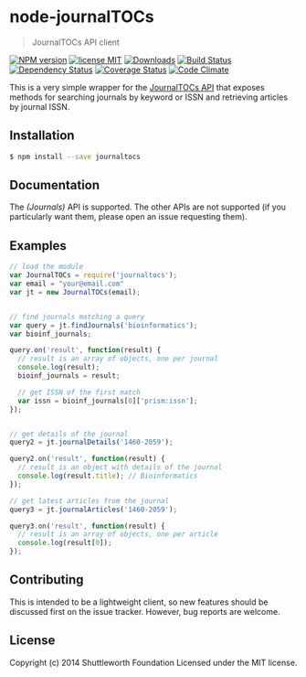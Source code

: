 # node-journalTOCs
> JournalTOCs API client


[![NPM version](http://img.shields.io/npm/v/journaltocs.svg?style=flat)][npm]
[![license MIT](http://img.shields.io/badge/license-MIT-blue.svg?style=flat)][license]
[![Downloads](http://img.shields.io/npm/dm/journaltocs.svg?style=flat)][downloads]
[![Build Status](http://img.shields.io/travis/ContentMine/node-journalTOCs.svg?style=flat)][travis]
[![Dependency Status](http://img.shields.io/gemnasium/ContentMine/node-journalTOCs.svg?style=flat)][gemnasium]
[![Coverage Status](https://img.shields.io/coveralls/ContentMine/node-journalTOCs.svg?style=flat)][coveralls]
[![Code Climate](http://img.shields.io/codeclimate/github/ContentMine/node-journalTOCs.svg?style=flat)][codeclimate]

[npm]: https://www.npmjs.org/package/journaltocs
[travis]: http://travis-ci.org/ContentMine/node-journalTOCs
[coveralls]: https://coveralls.io/r/ContentMine/node-journalTOCs
[gemnasium]: https://gemnasium.com/ContentMine/node-journalTOCs
[license]: https://github.com/ContentMine/node-journalTOCs/blob/master/LICENSE-MIT
[codeclimate]: https://codeclimate.com/github/ContentMine/node-journalTOCs
[downloads]: https://www.npmjs.org/package/journaltocs

This is a very simple wrapper for the [JournalTOCs API](http://www.journaltocs.ac.uk/develop.php) that exposes methods for searching journals by keyword or ISSN and retrieving articles by journal ISSN.

## Installation

```sh
$ npm install --save journaltocs
```

## Documentation

The _(Journals)_ API is supported. The other APIs are not supported (if you particularly want them, please open an issue requesting them).

## Examples

```js
// load the module
var JournalTOCs = require('journaltocs');
var email = "your@email.com"
var jt = new JournalTOCs(email);


// find journals matching a query
var query = jt.findJournals('bioinformatics');
var bioinf_journals;

query.on('result', function(result) {
  // result is an array of objects, one per journal
  console.log(result);
  bioinf_journals = result;

  // get ISSN of the first match
  var issn = bioinf_journals[0]['prism:issn'];
});


// get details of the journal
query2 = jt.journalDetails('1460-2059');

query2.on('result', function(result) {
  // result is an object with details of the journal
  console.log(result.title); // Bioinformatics
});

// get latest articles from the journal
query3 = jt.journalArticles('1460-2059');

query3.on('result', function(result) {
  // result is an array of objects, one per article
  console.log(result[0]);
});

```

## Contributing

This is intended to be a lightweight client, so new features should be discussed first on the issue tracker. However, bug reports are welcome.


## License

Copyright (c) 2014 Shuttleworth Foundation
Licensed under the MIT license.
